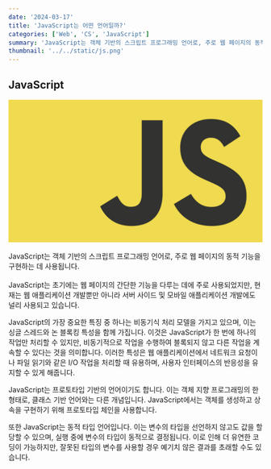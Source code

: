 ```yaml
---
date: '2024-03-17'
title: 'JavaScript는 어떤 언어일까?'
categories: ['Web', 'CS', 'JavaScript']
summary: 'JavaScript는 객체 기반의 스크립트 프로그래밍 언어로, 주로 웹 페이지의 동적 기능을 구현하는 데 사용됩니다. '
thumbnail: '../../static/js.png'
---
```


## JavaScript

![1](./js.png)

JavaScript는 객체 기반의 스크립트 프로그래밍 언어로, 주로 웹 페이지의 동적 기능을 구현하는 데 사용됩니다.<br><br>JavaScript는 초기에는 웹 페이지의 간단한 기능을 다루는 데에 주로 사용되었지만, 현재는 웹 애플리케이션 개발뿐만 아니라 서버 사이드 및 모바일 애플리케이션 개발에도 널리 사용되고 있습니다.<br>

JavaScript의 가장 중요한 특징 중 하나는 비동기식 처리 모델을 가지고 있으며, 이는 싱글 스레드와 논 블록킹 특성을 함께 가집니다. 이것은 JavaScript가 한 번에 하나의 작업만 처리할 수 있지만, 비동기적으로 작업을 수행하여 블록되지 않고 다른 작업을 계속할 수 있다는 것을 의미합니다. 이러한 특성은 웹 애플리케이션에서 네트워크 요청이나 파일 읽기와 같은 I/O 작업을 처리할 때 유용하며, 사용자 인터페이스의 반응성을 유지할 수 있게 해줍니다.<br>

JavaScript는 프로토타입 기반의 언어이기도 합니다. 이는 객체 지향 프로그래밍의 한 형태로, 클래스 기반 언어와는 다른 개념입니다. JavaScript에서는 객체를 생성하고 상속을 구현하기 위해 프로토타입 체인을 사용합니다.<br>

또한 JavaScript는 동적 타입 언어입니다. 이는 변수의 타입을 선언하지 않고도 값을 할당할 수 있으며, 실행 중에 변수의 타입이 동적으로 결정됩니다. 이로 인해 더 유연한 코딩이 가능하지만, 잘못된 타입의 변수를 사용할 경우 예기치 않은 결과를 초래할 수도 있습니다.<br>
